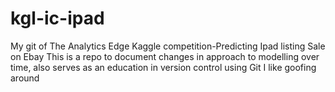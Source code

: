 # kgl-ic-ipad
My git of The Analytics Edge Kaggle competition-Predicting Ipad listing Sale on Ebay
This is a repo to document changes in approach to modelling over time, also serves as an education in version control using Git
I like goofing around
